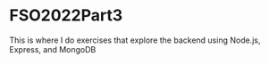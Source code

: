 # FSO2022Part3
This is where I do exercises that explore the backend using Node.js, Express, and MongoDB
